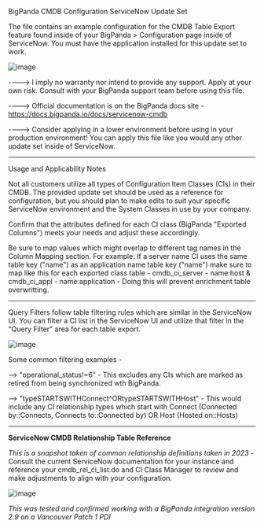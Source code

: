 BigPanda CMDB Configuration ServiceNow Update Set 

The file contains an example configuration for the CMDB Table Export feature found inside of your BigPanda > Configuration page inside of ServiceNow.  You must have the application installed for this update set to work.

![image](https://github.com/frank-gallagher-jr/bigpanda_servicenow_integration_helpers/assets/99338731/50c9b994-8c69-4e94-8d64-eb9c280b29dc)




----> I imply no warranty nor intend to provide any support.  Apply at your own risk.  Consult with your BigPanda support team before using this file. 

----> Official documentation is on the BigPanda docs site - https://docs.bigpanda.io/docs/servicenow-cmdb 

----> Consider applying in a lower environment before using in your production environment!  You can apply this file like you would any other update set inside of ServiceNow.


_________________________________________________________________

Usage and Applicability Notes

Not all customers utilize all types of Configuration Item Classes (CIs) in their CMDB.  The provided update set should be used as a reference for configuration, but you should plan to make edits to suit your specific ServiceNow environment and the System Classes in use by your company.  

Confirm that the attributes defined for each CI class (BigPanda "Exported Columns") meets your needs and adjust these accordingly.  

Be sure to map values which might overlap to different tag names in the Column Mapping section.  For example:  If a server name CI uses the same table key ("name") as an application name table key ("name") make sure to map like this for each exported class table - cmdb_ci_server - name:host & cmdb_ci_appl - name:application - Doing this will prevent enrichment table overwritting. 


_____________

Query Filters follow table filtering rules which are similar in the ServiceNow UI.  You can filter a CI list in the ServiceNow UI and utilize that filter in the "Query Filter" area for each table export. 

![image](https://github.com/frank-gallagher-jr/bigpanda_servicenow_integration_helpers/assets/99338731/f78940af-c639-4fec-b1d6-9e606568cb62)

Some common filtering examples -  

--> "operational_status!=6" - This excludes any CIs which are marked as retired from being synchronized wth BigPanda.

--> "typeSTARTSWITHConnect^ORtypeSTARTSWITHHost" - This would include any CI relationship types which start with Connect (Connected by::Connects, Connects to::Connected by) OR Host (Hosted on::Hosts)


_________________________________________________________________

**ServiceNow CMDB Relationship Table Reference**

*This is a snapshot taken of common relationship definitions taken in 2023* - Consult the current ServiceNow documentation for your instance and reference your cmdb_rel_ci_list.do and CI Class Manager to review and make adjustments to align with your configuration.

![image](https://github.com/frank-gallagher-jr/bigpanda_servicenow_integration_helpers/assets/99338731/58f11b7d-23b6-4c5c-8725-a49f83ca1911)





*This was tested and confirmed working with a BigPanda integration version 2.9 on a Vancouver Patch 1 PDI* 

